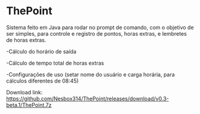 # ThePoint

Sistema feito em Java para rodar no prompt de comando, com o objetivo de ser simples, para controle e registro de pontos, horas extras, e lembretes de horas extras.

-Cálculo do horário de saída

-Cálculo de tempo total de horas extras

-Configurações de uso (setar nome do usuário e carga horária, para cálculos diferentes de 08:45)

Download link: https://github.com/Nesbox314/ThePoint/releases/download/v0.3-beta.1/ThePoint.7z
